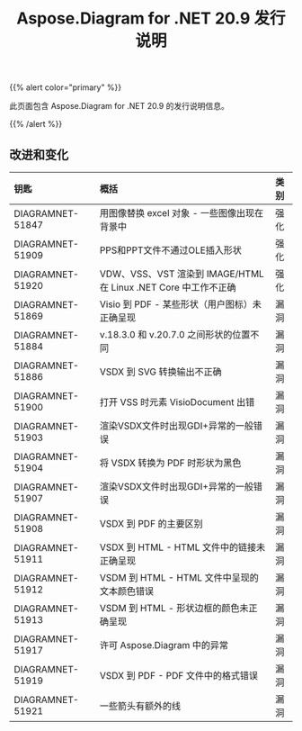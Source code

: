 ﻿---
title: Aspose.Diagram for .NET 20.9 发行说明
type: docs
weight: 13
url: /zh/net/aspose-diagram-for-net-20-9-release-notes/
---
{{% alert color="primary" %}}

此页面包含 Aspose.Diagram for .NET 20.9 的发行说明信息。

{{% /alert %}}
## **改进和变化**  ##

|**钥匙**|**概括**|**类别**|
|:- |:- |:- |
|DIAGRAMNET-51847|用图像替换 excel 对象 - 一些图像出现在背景中|强化|
|DIAGRAMNET-51909|PPS和PPT文件不通过OLE插入形状|强化|
|DIAGRAMNET-51920|VDW、VSS、VST 渲染到 IMAGE/HTML 在 Linux .NET Core 中工作不正确|强化|
|DIAGRAMNET-51869|Visio 到 PDF - 某些形状（用户图标）未正确呈现|漏洞|
|DIAGRAMNET-51884|v.18.3.0 和 v.20.7.0 之间形状的位置不同|漏洞|
|DIAGRAMNET-51886|VSDX 到 SVG 转换输出不正确|漏洞|
|DIAGRAMNET-51900|打开 VSS 时元素 VisioDocument 出错|漏洞|
|DIAGRAMNET-51903|渲染VSDX文件时出现GDI+异常的一般错误|漏洞|
|DIAGRAMNET-51904|将 VSDX 转换为 PDF 时形状为黑色|漏洞|
|DIAGRAMNET-51907|渲染VSDX文件时出现GDI+异常的一般错误|漏洞|
|DIAGRAMNET-51908|VSDX 到 PDF 的主要区别|漏洞|
|DIAGRAMNET-51911|VSDX 到 HTML - HTML 文件中的链接未正确呈现|漏洞|
|DIAGRAMNET-51912|VSDM 到 HTML - HTML 文件中呈现的文本颜色错误|漏洞|
|DIAGRAMNET-51913|VSDM 到 HTML - 形状边框的颜色未正确呈现|漏洞|
|DIAGRAMNET-51917|许可 Aspose.Diagram 中的异常|漏洞|
|DIAGRAMNET-51919|VSDX 到 PDF - PDF 文件中的格式错误|漏洞|
|DIAGRAMNET-51921|一些箭头有额外的线|漏洞|
